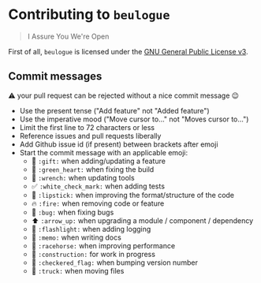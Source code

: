 # Contributing to `beulogue`

> I Assure You We're Open

First of all, `beulogue` is licensed under the [GNU General Public License v3](http://www.gnu.org/licenses/gpl-3.0.html).

## Commit messages

:warning: your pull request can be rejected without a nice commit message :wink:

* Use the present tense ("Add feature" not "Added feature")
* Use the imperative mood ("Move cursor to..." not "Moves cursor to...")
* Limit the first line to 72 characters or less
* Reference issues and pull requests liberally
* Add Github issue id (if present) between brackets after emoji
* Start the commit message with an applicable emoji:
  * :gift: `:gift:` when adding/updating a feature
  * :green_heart: `:green_heart:` when fixing the build
  * :wrench: `:wrench:` when updating tools
  * :white_check_mark: `:white_check_mark:` when adding tests
  * :art: `:lipstick:` when improving the format/structure of the code
  * :fire: `:fire:` when removing code or feature
  * :bug: `:bug:` when fixing bugs
  * :arrow_up: `:arrow_up:` when upgrading a module / component / dependency
  * :flashlight: `:flashlight:` when adding logging
  * :memo: `:memo:` when writing docs
  * :racehorse: `:racehorse:` when improving performance
  * :construction: `:construction:` for work in progress
  * :checkered_flag: `:checkered_flag:` when bumping version number
  * :truck: `:truck:` when moving files
